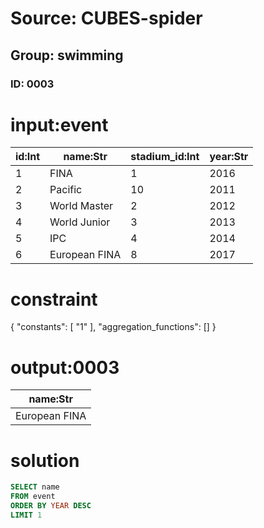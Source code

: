 # Source: CUBES-spider
## Group: swimming
### ID: 0003

# input:event

| id:Int | name:Str | stadium_id:Int | year:Str |
|---|---|---|---|
| 1 | FINA | 1 | 2016 |
| 2 | Pacific | 10 | 2011 |
| 3 | World Master | 2 | 2012 |
| 4 | World Junior | 3 | 2013 |
| 5 | IPC | 4 | 2014 |
| 6 | European FINA | 8 | 2017 |

# constraint

{
  "constants": [
    "1"
  ],
  "aggregation_functions": []
}

# output:0003

| name:Str |
|---|
| European FINA |

# solution

```sql
SELECT name
FROM event
ORDER BY YEAR DESC
LIMIT 1
```
